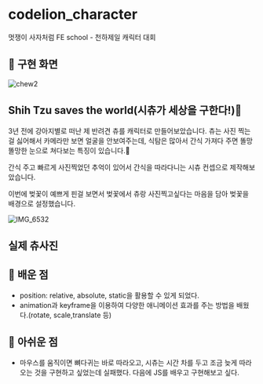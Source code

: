 # codelion_character
멋쟁이 사자처럼 FE school - 천하제일 캐릭터 대회

## 📍 구현 화면
![chew2](https://user-images.githubusercontent.com/78894678/163403667-ddce14b1-abce-4696-9016-b85d344e2482.gif)



## Shih Tzu saves the world(시츄가 세상을 구한다!)🐶

3년 전에 강아지별로 떠난 제 반려견 츄를 캐릭터로 만들어보았습니다.
츄는 사진 찍는 걸 싫어해서 카메라만 보면 얼굴을 안보여주는데, 식탐은 많아서 간식 가져다 주면 똘망똘망한 눈으로 쳐다보는 특징이 있습니다.👀

간식 주고 빠르게 사진찍었던 추억이 있어서 간식을 따라다니는 시츄 컨셉으로 제작해보았습니다.

이번에 벚꽃이 예쁘게 핀걸 보면서 벚꽃에서 츄랑 사진찍고싶다는 마음을 담아 벚꽃을 배경으로 설정했습니다.

![IMG_6532](https://user-images.githubusercontent.com/78894678/163407451-6cf74845-99c0-4b5a-80a8-aecca63e0a77.jpg)

실제 츄사진
---

## 📍 배운 점
- position: relative, absolute, static을 활용할 수 있게 되었다.
- animation과 keyframe을 이용하여 다양한 애니메이션 효과를 주는 방법을 배웠다.(rotate, scale,translate 등)


## 📍 아쉬운 점
- 마우스를 움직이면 뼈다귀는 바로 따라오고, 시츄는 시간 차를 두고 조금 늦게 따라오는 것을 구현하고 싶었는데 실패했다.
다음에 JS를 배우고 구현해보고 싶다.


